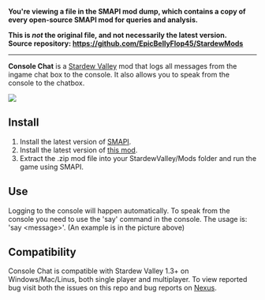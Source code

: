 **You're viewing a file in the SMAPI mod dump, which contains a copy of every open-source SMAPI mod
for queries and analysis.**

**This is _not_ the original file, and not necessarily the latest version.**  
**Source repository: https://github.com/EpicBellyFlop45/StardewMods**

----

**Console Chat** is a [Stardew Valley](http://stardewvalley.net/) mod that logs all messages from the ingame chat box to the console. It also allows you to speak from the console to the chatbox.

![](pics/consolechat.png)

## Install
1. Install the latest version of [SMAPI](https://www.nexusmods.com/stardewvalley/mods/2400).
2. Install the latest version of [this mod](https://www.nexusmods.com/stardewvalley/mods/3768).
3. Extract the .zip mod file into your StardewValley/Mods folder and run the game using SMAPI.

## Use
Logging to the console will happen automatically. To speak from the console you need to use the 'say' command in the console. The usage is: 'say \<message>'. (An example is in the picture above)

## Compatibility
Console Chat is compatible with Stardew Valley 1.3+ on Windows/Mac/Linus, both single player and multiplayer. To view reported bug visit both the issues on this repo and bug reports on [Nexus](https://www.nexusmods.com/stardewvalley/mods/3768?tab=bugs).